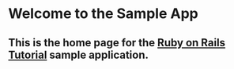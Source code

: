 Welcome to the Sample App
=========================

This is the home page for the [Ruby on Rails Tutorial](http://railstutorial.org) sample application.
---------------------------------------------------------------------------